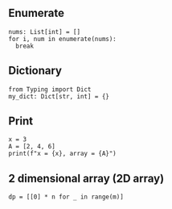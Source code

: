 ## Enumerate
```python3
nums: List[int] = []
for i, num in enumerate(nums):
  break
```

## Dictionary

```python3
from Typing import Dict
my_dict: Dict[str, int] = {}
```

## Print
```python3
x = 3
A = [2, 4, 6]
print(f"x = {x}, array = {A}")
```

## 2 dimensional array (2D array)

```python3
dp = [[0] * n for _ in range(m)]
```

